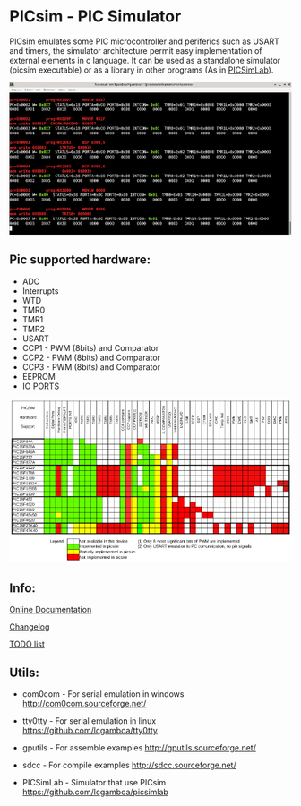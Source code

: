 
# PICsim - PIC Simulator

PICsim emulates some PIC microcontroller and periferics such as USART and timers, the simulator architecture permit easy implementation of external elements in c language.
It can be used as a standalone simulator (picsim executable) or as a library in other programs (As in [PICSimLab](https://github.com/lcgamboa/picsimlab)).


![PICsim screen](docs/screen.png?raw=true "PICsim screen")

## Pic supported hardware:

* ADC
* Interrupts
* WTD
* TMR0
* TMR1
* TMR2
* USART
* CCP1 - PWM (8bits) and Comparator
* CCP2 - PWM (8bits) and Comparator
* CCP3 - PWM (8bits) and Comparator
* EEPROM
* IO PORTS


![PICsim Hardware Support](docs/support.png?raw=true "PICsim Hardware support")

## Info:

[Online Documentation](https://lcgamboa.github.io/picsim/)

[Changelog](./CHANGELOG.md)

[TODO list](./TODO.md)


## Utils:


- com0com	- For serial emulation in windows  http://com0com.sourceforge.net/ 

- tty0tty 	- For serial emulation in linux    https://github.com/lcgamboa/tty0tty 

- gputils	- For assemble examples            http://gputils.sourceforge.net/

- sdcc		- For compile examples             http://sdcc.sourceforge.net/

- PICSimLab       - Simulator that use PICsim       https://github.com/lcgamboa/picsimlab

